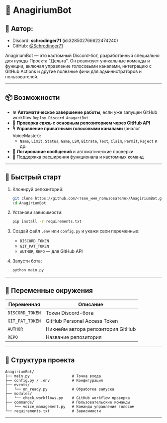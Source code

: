 # 🤖 AnagiriumBot

## 👤 Автор:  
- Discord: **schrodinger71** (id:328502766622474240)
- GitHub: [@Schrodinger71](https://github.com/Schrodinger71)


AnagiriumBot — это кастомный Discord-бот, разработанный специально для нужды Проекта "Дельта". Он реализует уникальные команды и функции, включая управление голосовыми каналами, интеграцию с GitHub Actions и другие полезные фичи для администраторов и пользователей.

---

## 📦 Возможности

- ⚙️ **Автоматическое завершение работы**, если уже запущен GitHub workflow `Deploy Discord AnagariBot`
- 🔐 **Проверка связь с основным репозиторием через GitHub API**
- 🎙 **Управление приватными голосовыми каналами** (аналог VoiceMaster):
  - `Name`, `Limit`, `Status`, `Game`, `LSM`, `Bitrate`, `Text`, `Claim`, `Permit`, `Reject` и др.
- 💬 **Логирование сообщений** и автоматические проверки
- 🧪 Поддержка расширения функционала и кастомных команд

---

## 🚀 Быстрый старт

1. Клонируй репозиторий:
   ```bash
   git clone https://github.com/<твое_имя_пользователя>/AnagiriumBot.git
   cd AnagiriumBot


2. Установи зависимости:

   ```bash
   pip install -r requirements.txt
   ```

3. Создай файл `.env` или `config.py` и укажи свои переменные:

   * `DISCORD_TOKEN`
   * `GIT_PAT_TOKEN`
   * `AUTHOR`, `REPO` — для GitHub API

4. Запусти бота:

   ```bash
   python main.py
   ```

---

## 🔐 Переменные окружения

| Переменная      | Описание                          |
| --------------- | --------------------------------- |
| `DISCORD_TOKEN` | Токен Discord-бота                |
| `GIT_PAT_TOKEN` | GitHub Personal Access Token      |
| `AUTHOR`        | Никнейм автора репозитория GitHub |
| `REPO`          | Название репозитория              |

---

## 📁 Структура проекта

```
AnagiriumBot/
├── main.py                   # Точка входа
├── config.py / .env          # Конфигурация
├── events/
│   └── on_ready.py           # Обработка запуска
├── modules/
│   └── check_workflows.py    # GitHub workflow проверка
├── commands/                 # Пользовательские команды
│   └── voice_management.py   # Команды управления голосом
└── requirements.txt          # Зависимости
```

---
